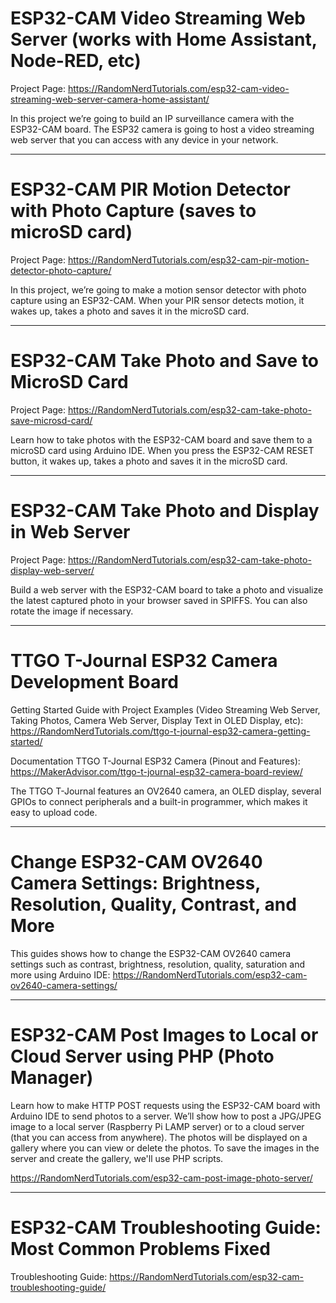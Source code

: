 # ESP32-CAM Video Streaming Web Server (works with Home Assistant, Node-RED, etc)

Project Page: https://RandomNerdTutorials.com/esp32-cam-video-streaming-web-server-camera-home-assistant/

In this project we’re going to build an IP surveillance camera with the ESP32-CAM board. The ESP32 camera is going to host a video streaming web server that you can access with any device in your network.

--------------

# ESP32-CAM PIR Motion Detector with Photo Capture (saves to microSD card)

Project Page: https://RandomNerdTutorials.com/esp32-cam-pir-motion-detector-photo-capture/

In this project, we’re going to make a motion sensor detector with photo capture using an ESP32-CAM. When your PIR sensor detects motion, it wakes up, takes a photo and saves it in the microSD card.

--------------

# ESP32-CAM Take Photo and Save to MicroSD Card

Project Page: https://RandomNerdTutorials.com/esp32-cam-take-photo-save-microsd-card/

Learn how to take photos with the ESP32-CAM board and save them to a microSD card using Arduino IDE. When you press the ESP32-CAM RESET button, it wakes up, takes a photo and saves it in the microSD card.

--------------

# ESP32-CAM Take Photo and Display in Web Server

Project Page: https://RandomNerdTutorials.com/esp32-cam-take-photo-display-web-server/

Build a web server with the ESP32-CAM board to take a photo and visualize the latest captured photo in your browser saved in SPIFFS. You can also rotate the image if necessary.

--------------

# TTGO T-Journal ESP32 Camera Development Board

Getting Started Guide with Project Examples (Video Streaming Web Server, Taking Photos, Camera Web Server, Display Text in OLED Display, etc): https://RandomNerdTutorials.com/ttgo-t-journal-esp32-camera-getting-started/

Documentation TTGO T-Journal ESP32 Camera (Pinout and Features): https://MakerAdvisor.com/ttgo-t-journal-esp32-camera-board-review/

The TTGO T-Journal features an OV2640 camera, an OLED display, several GPIOs to connect peripherals and a built-in programmer, which makes it easy to upload code.

--------------

# Change ESP32-CAM OV2640 Camera Settings: Brightness, Resolution, Quality, Contrast, and More

This guides shows how to change the ESP32-CAM OV2640 camera settings such as contrast, brightness, resolution, quality, saturation and more using Arduino IDE: https://RandomNerdTutorials.com/esp32-cam-ov2640-camera-settings/

--------------

# ESP32-CAM Post Images to Local or Cloud Server using PHP (Photo Manager)

Learn how to make HTTP POST requests using the ESP32-CAM board with Arduino IDE to send photos to a server. We’ll show how to post a JPG/JPEG image to a local server (Raspberry Pi LAMP server) or to a cloud server (that you can access from anywhere). The photos will be displayed on a gallery where you can view or delete the photos. To save the images in the server and create the gallery, we'll use PHP scripts.

https://RandomNerdTutorials.com/esp32-cam-post-image-photo-server/

--------------

# ESP32-CAM Troubleshooting Guide: Most Common Problems Fixed

Troubleshooting Guide: https://RandomNerdTutorials.com/esp32-cam-troubleshooting-guide/
